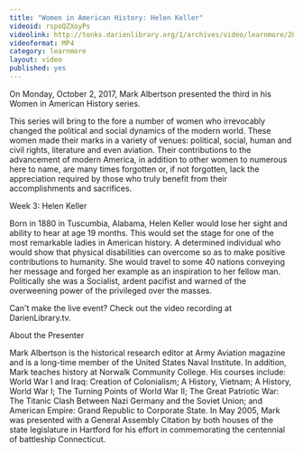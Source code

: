 ```yaml
---
title: "Women in American History: Helen Keller"
videoid: rspoQZXoyPs
videolink: http://tonks.darienlibrary.org/1/archives/video/learnmore/20171002_american_women_helen_keller.mp4
videoformat: MP4
category: learnmore
layout: video
published: yes
---
```


On Monday, October 2, 2017, Mark Albertson presented the third in his Women in American History series. 

This series will bring to the fore a number of women who irrevocably changed the political and social dynamics of the modern world. These women made their marks in a variety of venues: political, social, human and civil rights, literature and even aviation. Their contributions to the advancement of modern America, in addition to other women to numerous here to name, are many times forgotten or, if not forgotten, lack the appreciation required by those who truly benefit from their accomplishments and sacrifices.

Week 3: Helen Keller

Born in 1880 in Tuscumbia, Alabama, Helen Keller would lose her sight and ability to hear at age 19 months. This would set the stage for one of the most remarkable ladies in American history. A determined individual who would show that physical disabilities can overcome so as to make positive contributions to humanity. She would travel to some 40 nations conveying her message and forged her example as an inspiration to her fellow man. Politically she was a Socialist, ardent pacifist and warned of the overweening power of the privileged over the masses.

Can't make the live event? Check out the video recording at DarienLibrary.tv.

About the Presenter

Mark Albertson is the historical research editor at Army Aviation magazine and is a long-time member of the United States Naval Institute. In addition, Mark teaches history at Norwalk Community College. His courses include: World War I and Iraq: Creation of Colonialism; A History, Vietnam; A History, World War I; The Turning Points of World War II; The Great Patriotic War: The Titanic Clash Between Nazi Germany and the Soviet Union; and American Empire: Grand Republic to Corporate State. In May 2005, Mark was presented with a General Assembly Citation by both houses of the state legislature in Hartford for his effort in commemorating the centennial of battleship Connecticut.